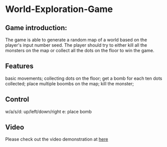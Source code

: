 # World-Exploration-Game
## Game introduction:
The game is able to generate a random map of a world based on the player's input number seed.
The player should try to either kill all the monsters on the map or collect all the dots on the floor to win the game.
## Features
basic movements;
collecting dots on the floor;
get a bomb for each ten dots collected;
place multiple boombs on the map;
kill the monster;
## Control
w/a/s/d: up/left/down/right
e: place bomb
## Video
Please check out the video demonstration at [here](https://www.youtube.com/watch?v=93fOMYxhTZQ&t=2s)
